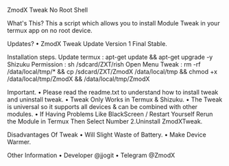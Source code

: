 ZmodX Tweak No Root Shell

What's This?
This a script which allows you to install Module Tweak in your termux app on no root device.

Updates?
• ZmodX Tweak Update Version 1 Final Stable.

Installation steps.
Update termux : apt-get update && apt-get upgrade -y
Shizuku Permission : sh /sdcard/ZXT/rish
Open Menu Tweak : rm -rf /data/local/tmp/* && cp /sdcard/ZXT/ZmodX /data/local/tmp && chmod +x /data/local/tmp/ZmodX && /data/local/tmp/ZmodX

Important.
• Please read the readme.txt to understand how to install tweak and uninstall tweak.
• Tweak Only Works in Termux & Shizuku.
• The Tweak is universal so it supports all devices & can be combined with other modules.
• If Having Problems Like BlackScreen / Restart Yourself
Rerun the Module in Termux Then Select Number 2.Uninstall  ZmodXTweak.

Disadvantages Of Tweak
• Will Slight Waste of Battery.
• Make Device Warmer.

Other Information
• Developer @jjogit
• Telegram @ZmodX
